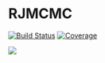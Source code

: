 # RJMCMC

[![Build Status](https://github.com/LidkeLab/RJMCMC.jl/workflows/CI/badge.svg)](https://github.com/LidkeLab/RJMCMC.jl/actions)
[![Coverage](https://codecov.io/gh/LidkeLab/RJMCMC.jl/branch/master/graph/badge.svg)](https://codecov.io/gh/LidkeLab/RJMCMC.jl)

[![](https://img.shields.io/badge/docs-latest-blue.svg)](https://lidkelab.github.io/RJMCMC.jl/dev/)


